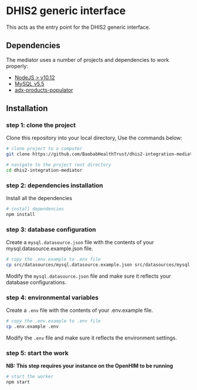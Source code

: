 # DHIS2 generic interface

This acts as the entry point for the DHIS2 generic interface.

## Dependencies

The mediator uses a number of projects and dependencies to work properly:

- [NodeJS > v10.12](https://nodejs.org/en/download/ "node")
- [MySQL v5.5](https://dev.mysql.com/downloads/mysql/ "mysql")
- [adx-products-populator](https://github.com/BaobabHealthTrust/adx-products-populator)

## Installation

### step 1: clone the project

Clone this repository into your local directory, Use the commands below:

```sh
# clone project to a computer
git clone https://github.com/BaobabHealthTrust/dhis2-integration-mediator.git

# navigate to the project root directory
cd dhis2-integration-mediator
```

### step 2: dependencies installation

Install all the dependencies

```sh
# install dependencies
npm install
```

### step 3: database configuration

Create a `mysql.datasource.json` file with the contents of your mysql.datasource.example.json file.

```sh
# copy the .env.example to .env file
cp src/datasources/mysql.datasource.example.json src/datasources/mysql.datasource.json
```

Modify the `mysql.datasource.json` file and make sure it reflects your database configurations.

### step 4: environmental variables

Create a `.env` file with the contents of your .env.example file.

```sh
# copy the .env.example to .env file
cp .env.example .env
```

Modify the `.env` file and make sure it reflects the environment settings.

### step 5: start the work

__NB: This step requires your instance on the OpenHIM to be running__

```sh
# start the worker
npm start
```
